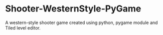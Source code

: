 # Shooter-WesternStyle-PyGame
A western-style shooter game created using python, pygame module and Tiled level editor.
